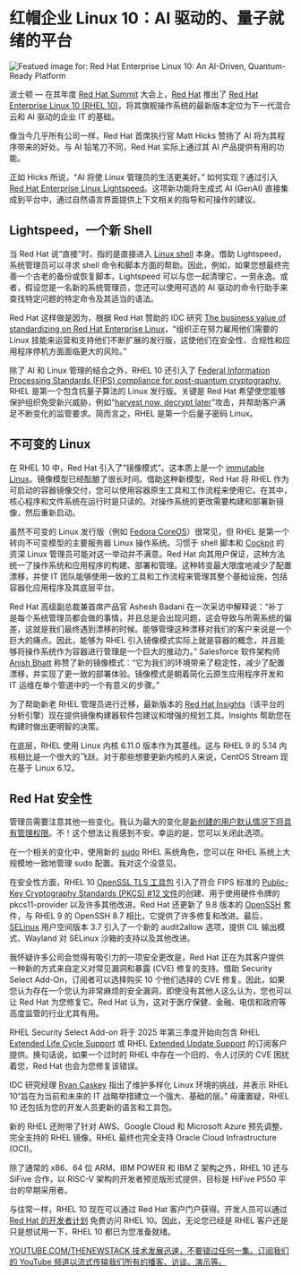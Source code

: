 # 红帽企业 Linux 10：AI 驱动的、量子就绪的平台

![Featued image for: Red Hat Enterprise Linux 10: An AI-Driven, Quantum-Ready Platform](https://cdn.thenewstack.io/media/2025/05/7a5a6ecd-getty-images-el0zyfxt1gi-unsplash-redhat-1024x684.jpg)

波士顿 — 在其年度 [Red Hat Summit](https://www.redhat.com/en/summit) 大会上，[Red Hat](https://www.openshift.com/try?utm_content=inline+mention) 推出了 [Red Hat Enterprise Linux 10 (RHEL 10)](https://www.redhat.com/en/technologies/linux-platforms/enterprise-linux)，将其旗舰操作系统的最新版本定位为下一代混合云和 AI 驱动的企业 IT 的基础。

像当今几乎所有公司一样，Red Hat 首席执行官 Matt Hicks 赞扬了 AI 将为其程序带来的好处。与 AI 铅笔刀不同，Red Hat 实际上通过其 AI 产品提供有用的功能。

正如 Hicks 所说，“AI 将使 Linux 管理员的生活更美好。” 如何实现？通过引入 [Red Hat Enterprise Linux Lightspeed](https://www.redhat.com/en/about/press-releases/red-hat-infuses-generative-ai-across-hybrid-cloud-portfolio-red-hat-lightspeed)。这项新功能将生成式 AI (GenAI) 直接集成到平台中，通过自然语言界面提供上下文相关的指导和可操作的建议。

## Lightspeed，一个新 Shell

当 Red Hat 说“直接”时，指的是直接进入 [Linux shell](https://thenewstack.io/learning-linux-start-here/) 本身。借助 Lightspeed，系统管理员可以寻求 shell 命令和脚本方面的帮助。因此，例如，如果您想最终完善一个古老的备份或恢复脚本，Lightspeed 可以与您一起清理它，一劳永逸。或者，假设您是一名新的系统管理员，您还可以使用可选的 AI 驱动的命令行助手来查找特定问题的特定命令及其适当的语法。

Red Hat 这样做是因为，根据 Red Hat 赞助的 IDC 研究 [The business value of standardizing on Red Hat Enterprise Linux](https://www.redhat.com/en/resources/idc-business-value-of-standardizing-analyst-material)，“组织正在努力雇用他们需要的 Linux 技能来运营和支持他们不断扩展的发行版，这使他们在安全性、合规性和应用程序停机方面面临更大的风险。”

除了 AI 和 Linux 管理的结合之外，RHEL 10 还引入了 [Federal Information Processing Standards (FIPS) compliance for post-quantum cryptography.](https://www.nist.gov/news-events/news/2024/08/nist-releases-first-3-finalized-post-quantum-encryption-standards) RHEL 是第一个包含抗量子算法的 Linux 发行版。关键是 Red Hat 希望使您能够保护组织免受新兴威胁，例如“[harvest now, decrypt later](https://www.keyfactor.com/blog/harvest-now-decrypt-later-a-new-form-of-attack/)”攻击，并帮助客户满足不断变化的监管要求。简而言之，RHEL 是第一个后量子密码 Linux。

## 不可变的 Linux

在 RHEL 10 中，Red Hat 引入了“镜像模式”。这本质上是一个 [immutable Linux](https://thenewstack.io/3-immutable-operating-systems-bottlerocket-flatcar-and-talos-linux/)。镜像模型已经酝酿了很长时间。借助这种新模型，Red Hat 将 RHEL 作为可启动的容器镜像交付，您可以使用容器原生工具和工作流程来使用它。在其中，核心程序和文件系统在运行时是只读的。对操作系统的更改需要构建和部署新镜像，然后重新启动。

虽然不可变的 Linux 发行版（例如 [Fedora CoreOS](https://fedoraproject.org/coreos/)）很常见，但 RHEL 是第一个转向不可变模型的主要服务器 Linux 操作系统。习惯于 shell 脚本和 [Cockpit](https://cockpit-project.org/) 的资深 Linux 管理员可能对这一举动并不满意。Red Hat 向其用户保证，这种方法统一了操作系统和应用程序的构建、部署和管理。这种转变最大限度地减少了配置漂移，并使 IT 团队能够使用一致的工具和工作流程来管理其整个基础设施，包括容器化应用程序及其底层平台。

Red Hat 高级副总裁兼首席产品官 Ashesh Badani 在一次采访中解释说：“补丁是每个系统管理员都会做的事情，并且总是会出现问题，这会导致与所需系统的偏差，这就是我们最终遇到漂移的时候。能够管理这种漂移对我们的客户来说是一个巨大的痛点。因此，能够为 RHEL 引入镜像模式实际上就是容器的概念，并且能够将操作系统作为容器进行管理是一个巨大的推动力。”
Salesforce 软件架构师 [Anish Bhatt](https://www.linkedin.com/in/anishbhatt/) 称赞了新的镜像模式：“它为我们的环境带来了稳定性，减少了配置漂移，并实现了更一致的部署体验。镜像模式是朝着简化云原生应用程序开发和 IT 运维在单个管道中的一个有意义的步骤。”

为了帮助新老 RHEL 管理员进行迁移，最新版本的 [Red Hat Insights](https://www.redhat.com/en/technologies/management/insights)（该平台的分析引擎）现在提供镜像构建器软件包建议和增强的规划工具。Insights 帮助您在构建时做出更明智的决策。

在底层，RHEL 使用 Linux 内核 6.11.0 版本作为其基线。这与 RHEL 9 的 5.14 内核相比是一个很大的飞跃。对于那些想要更新内核的人来说，CentOS Stream 现在基于 Linux 6.12。

## Red Hat 安全性

管理员需要注意其他一些变化。我认为最大的变化是[新创建的用户默认情况下将具有管理权限](https://docs.redhat.com/en/documentation/red_hat_enterprise_linux/10-beta/html/10.0_beta_release_notes/overview#overview-major-changes)。不！这个想法让我感到不安。幸运的是，您可以关闭此选项。

在一个相关的变化中，使用新的 [sudo](https://thenewstack.io/linux-understand-sudo-to-rule-your-server/) RHEL 系统角色，您可以在 RHEL 系统上大规模地一致地管理 sudo 配置。我对这个没意见。

在安全性方面，RHEL 10 [OpenSSL TLS 工具包](https://github.com/openssl/openssl) 引入了符合 FIPS 标准的 [Public-Key Cryptography Standards (PKCS) #12 文件](https://www.globalsign.com/en/blog/what-is-a-pkcs12-file)的创建、用于使用硬件令牌的 pkcs11-provider 以及许多其他改进。Red Hat 还更新了 9.8 版本的 [OpenSSH](https://www.openssh.com/) 套件，与 RHEL 9 的 OpenSSH 8.7 相比，它提供了许多修复和改进。最后，[SELinux](https://www.redhat.com/en/topics/linux/what-is-selinux) 用户空间版本 3.7 引入了一个新的 audit2allow 选项，提供 CIL 输出模式、Wayland 对 SELinux 沙箱的支持以及其他改进。

我怀疑许多公司会觉得有吸引力的一项安全更改是，Red Hat 正在为其客户提供一种新的方式来自定义对常见漏洞和暴露 (CVE) 修复的支持。借助 Security Select Add-On，订阅者可以选择购买 10 个他们选择的 CVE 修复。因此，如果您认为存在一个您认为非常麻烦的安全漏洞，即使没有其他人这么认为，您也可以让 Red Hat 为您修复它。Red Hat 认为，这对于医疗保健、金融、电信和政府等高度监管的行业尤其有用。

RHEL Security Select Add-on 将于 2025 年第三季度开始向包含 RHEL [Extended Life Cycle Support](https://www.redhat.com/en/resources/els-datasheet) 或 RHEL [Extended Update Support](https://www.redhat.com/en/resources/eus-datasheet) 的订阅客户提供。换句话说，如果一个过时的 RHEL 中存在一个旧的、令人讨厌的 CVE 困扰着您，Red Hat 也会为您修复该错误。

IDC 研究经理 [Ryan Caskey](https://www.linkedin.com/in/ryan-caskey-96307a17/) 指出了维护多样化 Linux 环境的挑战，并表示 RHEL 10“旨在为当前和未来的 IT 战略举措建立一个强大、基础的层。”
毋庸置疑，RHEL 10 还包括为您的开发人员更新的语言和工具包。

新的 RHEL 还附带了针对 AWS、Google Cloud 和 Microsoft Azure 预先调整、完全支持的 RHEL 镜像。RHEL 最终也完全支持 Oracle Cloud Infrastructure (OCI)。

除了通常的 x86、64 位 ARM、IBM POWER 和 IBM Z 架构之外，RHEL 10 还与 SiFive 合作，以 RISC-V 架构的开发者预览版形式提供，目标是 HiFive P550 平台的早期采用者。

与往常一样，RHEL 10 现在可以通过 Red Hat 客户门户获得。开发人员可以通过 [Red Hat 的开发者计划](https://developers.redhat.com/home) 免费访问 RHEL 10。因此，无论您已经是 RHEL 客户还是只是想试用一下，RHEL 10 都已为您准备就绪。

[
YOUTUBE.COM/THENEWSTACK
技术发展迅速，不要错过任何一集。订阅我们的 YouTube
频道以流式传输我们所有的播客、访谈、演示等。
](https://youtube.com/thenewstack?sub_confirmation=1)